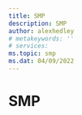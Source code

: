 ```yaml
---
title: SMP
description: SMP
author: alexhedley
# metakeywords: ''
# services:
ms.topic: smp
ms.dat: 04/09/2022
---
```


# SMP
